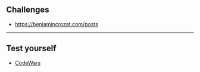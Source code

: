 ## Challenges

- https://benjamincrozat.com/posts

---

## Test yourself

- [CodeWars](https://www.codewars.com/)
